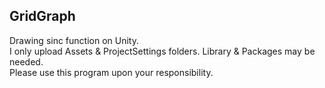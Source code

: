 GridGraph
-----
Drawing sinc function on Unity.<br>
I only upload Assets & ProjectSettings folders.  Library & Packages may be needed.<br>
Please use this program upon your responsibility.
